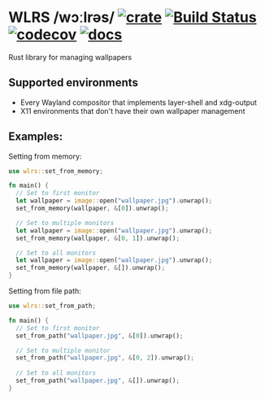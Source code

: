 # WLRS /wɔːlrəs/ [![crate](https://img.shields.io/crates/v/wlrs.svg)](https://crates.io/crates/wlrs) [![Build Status](https://github.com/unixpariah/wlrs/actions/workflows/tests.yml/badge.svg)](https://github.com/unixpariah/wlrs/actions/workflows/tests.yml) [![codecov](https://codecov.io/gh/unixpariah/wlrs/graph/badge.svg?token=49LRWZ9D1K)](https://codecov.io/gh/unixpariah/wlrs) [![docs](https://docs.rs/wlrs/badge.svg)](https://docs.rs/wlrs/latest/wlrs/index.html) 

Rust library for managing wallpapers

## Supported environments

- Every Wayland compositor that implements layer-shell and xdg-output
- X11 environments that don't have their own wallpaper management

## Examples:

Setting from memory:
```rust
use wlrs::set_from_memory;

fn main() {
  // Set to first monitor
  let wallpaper = image::open("wallpaper.jpg").unwrap();
  set_from_memory(wallpaper, &[0]).unwrap();

  // Set to multiple monitors
  let wallpaper = image::open("wallpaper.jpg").unwrap();
  set_from_memory(wallpaper, &[0, 1]).unwrap();

  // Set to all monitors
  let wallpaper = image::open("wallpaper.jpg").unwrap();
  set_from_memory(wallpaper, &[]).unwrap();
}
```

Setting from file path:

```rust
use wlrs::set_from_path;

fn main() {
  // Set to first monitor
  set_from_path("wallpaper.jpg", &[0]).unwrap();

  // Set to multiple monitor
  set_from_path("wallpaper.jpg", &[0, 2]).unwrap();
  
  // Set to all monitors
  set_from_path("wallpaper.jpg", &[]).unwrap();
}
```
